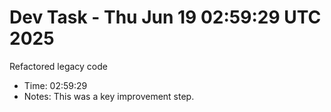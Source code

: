 # Dev Task - Thu Jun 19 02:59:29 UTC 2025
Refactored legacy code
- Time: 02:59:29
- Notes: This was a key improvement step.
